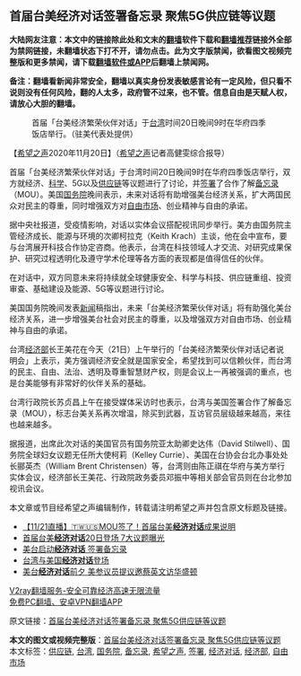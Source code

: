  <h2>首届台美经济对话签署备忘录 聚焦5G供应链等议题</h2> <p class="notice"><b>大陆网友注意：本文中的链接除此处和文末的<a href="https://github.com/bannedbook/fanqiang" >翻墙</a>软件下载和<a href="https://github.com/killgcd/justmysocks/blob/master/README.md">翻墙推荐</a>链接外全部为禁网链接，未翻墙状态下打不开，请勿点击。此为文字版禁闻，欲看图文视频完整版和更多禁闻，请下载<a href="https://github.com/bannedbook/fanqiang">翻墙软件或APP</a>后翻墙上禁闻网。</p><p>备注：翻墙看新闻非常安全，翻墙以真实身份发表敏感言论有一定风险，但只看不说则没有任何风险，翻的人太多，政府管不过来，也不管。信息自由是天赋人权，请放心大胆的翻墙。</b></p>  <div class="entry"> <figure><figcaption>首届「台美经济繁荣伙伴对话」于<a href="https://www.bannedbook.org/bnews/tag/%e5%8f%b0%e6%b9%be/" class="st_tag internal_tag" rel="tag" title="标签 台湾 下的日志">台湾</a>时间20日晚间9时在华府四季饭店举行。（驻美代表处提供）</figcaption></figure> <p>【<span class='wp_keywordlink_affiliate'><a href="https://www.soundofhope.org" title="希望之声" target="_blank">希望之声</a></span>2020年11月20日】（<a href="https://www.bannedbook.org/bnews/tag/%e5%b8%8c%e6%9c%9b%e4%b9%8b%e5%a3%b0/" class="st_tag internal_tag" rel="tag" title="标签 希望之声 下的日志">希望之声</a>记者高健雯综合报导）</p> <p>首届「台美经济繁荣伙伴对话」于台湾时间20日晚间9时在华府四季饭店举行，双方就经济、<span class='wp_keywordlink'><a href="https://www.bannedbook.org/forum11/topic309.html" title="禁片：“科学”的棍子" target="_blank">科学</a></span>、5G以及<a href="https://www.bannedbook.org/bnews/tag/%E4%BE%9B%E5%BA%94%E9%93%BE/" class="st_tag internal_tag" rel="tag" title="标签 供应链 下的日志">供应链</a>等议题进行了讨论，并<a href="https://www.bannedbook.org/bnews/tag/%E7%AD%BE%E7%BD%B2/" class="st_tag internal_tag" rel="tag" title="标签 签署 下的日志">签署</a>了合作了解<a href="https://www.bannedbook.org/bnews/tag/%E5%A4%87%E5%BF%98%E5%BD%95/" class="st_tag internal_tag" rel="tag" title="标签 备忘录 下的日志">备忘录</a>（MOU）。美国<a href="https://www.bannedbook.org/bnews/tag/%e5%9b%bd%e5%8a%a1%e9%99%a2/" class="st_tag internal_tag" rel="tag" title="标签 国务院 下的日志">国务院</a>晚间表示，未来对话将有助增强美台经济关系，扩大两国民众对民主的尊重，同时增强双方对<a href="https://www.bannedbook.org/bnews/tag/%E8%87%AA%E7%94%B1%E5%B8%82%E5%9C%BA/" class="st_tag internal_tag" rel="tag" title="标签 自由市场 下的日志">自由市场</a>、创业精神与自由的承诺。</p> <p>据中央社报道，受疫情影响，对话以实体会议搭配视讯同步举行。美方由国务院主管经济成长、能源与环境的次卿柯拉克（Keith Krach）主谈，他在会中宣布，要与台湾展开科技合作协定咨商。他表示，台湾在科技领域人才交流、对研究成果保护、研究过程透明化及遵守学术伦理等各方面的表现都是值得信任的伙伴。</p>  <p>在对话中，双方同意未来将持续就全球健康安全、科学与科技、供应链重组、投资审查、基础建设及能源、5G等议题进行讨论。</p> <p>美国国务院晚间发表<span class='wp_keywordlink_affiliate'><a href="https://www.bannedbook.org/" title="新闻">新闻</a></span>稿指出，未来「台美经济繁荣伙伴对话」将有助强化美台经济关系，进一步增强美台社会对民主的尊重，以及增强双方对自由市场、创业精神与自由的承诺。</p> <p>台湾<a href="https://www.bannedbook.org/bnews/tag/%E7%BB%8F%E6%B5%8E%E9%83%A8/" class="st_tag internal_tag" rel="tag" title="标签 经济部 下的日志">经济部</a>长王美花在今天（21日）上午举行的「台美经济繁荣伙伴对话记者说明会」上表示，美方强调经济安全就是国家安全，希望找到可以信赖伙伴，而台湾的民主、自由、法治、透明及尊重智慧财产权，则是会议上一再被强调的重点，也是台美能够有非常好的伙伴关系的基础。</p>  <p>台湾行政院长苏贞昌上午在接受媒体采访时也表示，台湾与美国签署合作了解备忘录（MOU），标志台美关系再次增温，除买到武器，互访官员层级越来越高，来往也越来越多。</p> <p>据报道，出席此次对话的美国官员有国务院亚太助卿史达伟（David Stilwell）、国务院全球妇女议题无任所大使柯莉（Kelley Currie）、美国在台协会台北办事处处长郦英杰（William Brent Christensen）等，台湾则由陈正祺在华府与美方举行实体会议，经济部长王美花、行政院政务委员邓振中等相关部会官员则在台北参加视讯会议。</p> <p>本文章或节目经希望之声编辑制作，转载请注明希望之声并包含原文标题及链接。</p>  <ul class='op-related-articles' title='相关阅读'> <li><a href='https://www.bannedbook.org/bnews/taiwannews/20201121/1434594.html' target='_blank'>【11/21直播】🇹🇼🇺🇸MOU签了！首届台美<b>经济对话</b>成果说明</a></li> <li><a href='https://www.bannedbook.org/bnews/bannedvideo/20201121/1434391.html' target='_blank'>首届台美<b>经济对话</b>20日登场 7大议题曝光</a></li> <li><a href='https://www.bannedbook.org/bnews/headline/20201121/1434357.html' target='_blank'>美台启动<b>经济对话</b> 签署备忘录</a></li> <li><a href='https://www.bannedbook.org/bnews/worldnews/usa/20201120/1434314.html' target='_blank'>台湾与美国<b>经济对话</b>登场</a></li> <li><a href='https://www.bannedbook.org/bnews/taiwannews/20201120/1433737.html' target='_blank'>美台<b>经济对话</b>前夕 美参议员提议邀蔡英文访华盛顿</a></li> </ul> <p class="texttj"> <a href="https://www.bannedbook.org/forum23/topic22702.html" target="_blank">V2ray翻墙服务-安全可靠经济高速无限流量</a><br/> <a href="https://github.com/bannedbook/fanqiang/wiki/%E7%A6%81%E9%97%BB%E7%BD%91%E5%AE%89%E5%8D%93%E7%BF%BB%E5%A2%99%E6%96%B0%E9%97%BBAPP" target="_blank">免费PC翻墙、安卓VPN翻墙APP</a></p><p>原文链接：<a class="src_link"  href="https://www.soundofhope.org/post/445306" target="_blank">首届台美经济对话签署备忘录 聚焦5G供应链等议题</a></p><a name='sharetosocial'></a>       <div><b>本文的图文或视频完整版</b>：<a href='https://www.bannedbook.org/bnews/comments/20201121/1434714.html'>首届台美经济对话签署备忘录 聚焦5G供应链等议题</a></div>  </div><!--END ENTRY--> <div class="postfooter"> <div>本文标签：<a href="https://www.bannedbook.org/bnews/tag/%E4%BE%9B%E5%BA%94%E9%93%BE/" rel="tag">供应链</a>, <a href="https://www.bannedbook.org/bnews/tag/%e5%8f%b0%e6%b9%be/" rel="tag">台湾</a>, <a href="https://www.bannedbook.org/bnews/tag/%e5%9b%bd%e5%8a%a1%e9%99%a2/" rel="tag">国务院</a>, <a href="https://www.bannedbook.org/bnews/tag/%E5%A4%87%E5%BF%98%E5%BD%95/" rel="tag">备忘录</a>, <a href="https://www.bannedbook.org/bnews/tag/%e5%b8%8c%e6%9c%9b%e4%b9%8b%e5%a3%b0/" rel="tag">希望之声</a>, <a href="https://www.bannedbook.org/bnews/tag/%E7%AD%BE%E7%BD%B2/" rel="tag">签署</a>, <a href="https://www.bannedbook.org/bnews/tag/%E7%BB%8F%E6%B5%8E%E5%AF%B9%E8%AF%9D/" rel="tag">经济对话</a>, <a href="https://www.bannedbook.org/bnews/tag/%E7%BB%8F%E6%B5%8E%E9%83%A8/" rel="tag">经济部</a>, <a href="https://www.bannedbook.org/bnews/tag/%E8%87%AA%E7%94%B1%E5%B8%82%E5%9C%BA/" rel="tag">自由市场</a></div>  </div><!--END POSTFOOTER--> 